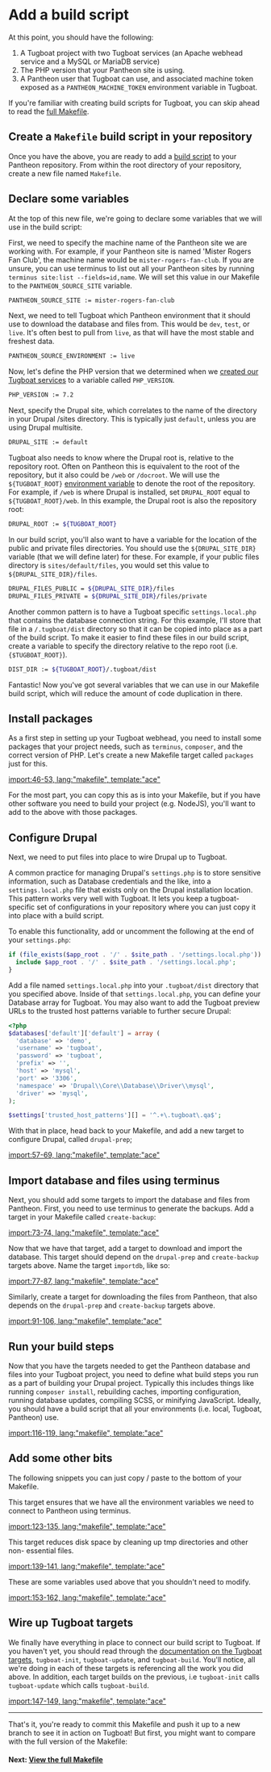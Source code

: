 # Add a build script

At this point, you should have the following:

1. A Tugboat project with two Tugboat services (an Apache webhead service and a
   MySQL or MariaDB service)
2. The PHP version that your Pantheon site is using.
3. A Pantheon user that Tugboat can use, and associated machine token exposed as
   a `PANTHEON_MACHINE_TOKEN` environment variable in Tugboat.

If you're familiar with creating build scripts for Tugboat, you can skip ahead
to read the [full Makefile](../full-makefile/index.md).

## Create a `Makefile` build script in your repository
Once you have the above, you are ready to add a [build script](/build-script/index.md)
to your Pantheon repository. From within the root directory of your repository,
create a new file named `Makefile`.

## Declare some variables
At the top of this new file, we're going to declare some variables that we will
use in the build script:

First, we need to specify the machine name of the Pantheon site we are working
with. For example, if your Pantheon site is named 'Mister Rogers Fan Club', the
machine name would be `mister-rogers-fan-club`. If you are unsure, you can use
terminus to list out all your Pantheon sites by running `terminus site:list
--fields=id,name`. We will set this value in our Makefile to the
`PANTHEON_SOURCE_SITE` variable.

```bash
PANTHEON_SOURCE_SITE := mister-rogers-fan-club
```

Next, we need to tell Tugboat which Pantheon environment that it should use to
download the database and files from. This would be `dev`, `test`, or `live`.
It's often best to pull from `live`, as that will have the most stable and
freshest data.

```bash
PANTHEON_SOURCE_ENVIRONMENT := live
```

Now, let's define the PHP version that we determined when we [created our
Tugboat services](../add-services/index.md) to a variable called `PHP_VERSION`.

```bash
PHP_VERSION := 7.2
```

Next, specify the Drupal site, which correlates to the name of the directory in
your Drupal /sites directory. This is typically just `default`, unless you are
using Drupal multisite.

```bash
DRUPAL_SITE := default
```

Tugboat also needs to know where the Drupal root is, relative to the repository
root. Often on Pantheon this is equivalent to the root of the repository, but it
also could be `/web` or `/docroot`. We will use the `${TUGBOAT_ROOT}`
[environment variable](/build-script/environment-variables/index.md) to denote
the root of the repository. For example, if `/web` is where Drupal is installed,
set `DRUPAL_ROOT` equal to `${TUGBOAT_ROOT}/web`. In this example, the Drupal
root is also the repository root:

```bash
DRUPAL_ROOT := ${TUGBOAT_ROOT}
```

In our build script, you'll also want to have a variable for the location of the
public and private files directories. You should use the `${DRUPAL_SITE_DIR}`
variable (that we will define later) for these.  For example, if your public
files directory is `sites/default/files`, you would set this value to
`${DRUPAL_SITE_DIR}/files`.

```bash
DRUPAL_FILES_PUBLIC = ${DRUPAL_SITE_DIR}/files
DRUPAL_FILES_PRIVATE = ${DRUPAL_SITE_DIR}/files/private
```

Another common pattern is to have a Tugboat specific `settings.local.php` that
contains the database connection string. For this example, I'll store that file
in a `/.tugboat/dist` directory so that it can be copied into place as a part
of the build script. To make it easier to find these files in our build script,
create a variable to specify the directory relative to the repo root (i.e.
`{$TUGBOAT_ROOT}`).

```bash
DIST_DIR := ${TUGBOAT_ROOT}/.tugboat/dist
```

Fantastic! Now you've got several variables that we can use in our Makefile
build script, which will reduce the amount of code duplication in there.

## Install packages

As a first step in setting up your Tugboat webhead, you need to install some
packages that your project needs, such as `terminus`, `composer`, and the
correct version of PHP. Let's create a new Makefile target called `packages`
just for this.

[import:46-53, lang:"makefile", template:"ace"](../full-makefile/Makefile)

For the most part, you can copy this as is into your Makefile, but if you have
other software you need to build your project (e.g. NodeJS), you'll want to
add to the above with those packages.

## Configure Drupal

Next, we need to put files into place to wire Drupal up to Tugboat.

A common practice for managing Drupal's `settings.php` is to store sensitive
information, such as Database credentials and the like, into a
`settings.local.php` file that exists only on the Drupal installation location.
This pattern works very well with Tugboat. It lets you keep a tugboat-specific
set of configurations in your repository where you can just copy it into place
with a build script.

To enable this functionality, add or uncomment the following at the end of your
`settings.php`:

```php
if (file_exists($app_root . '/' . $site_path . '/settings.local.php')) {
  include $app_root . '/' . $site_path . '/settings.local.php';
}
```

Add a file named `settings.local.php` into your `.tugboat/dist` directory that
you specified above. Inside of that `settings.local.php`, you can define your
Database array for Tugboat. You may also want to add the Tugboat preview URLs to
the trusted host patterns variable to further secure Drupal:

```php
<?php
$databases['default']['default'] = array (
  'database' => 'demo',
  'username' => 'tugboat',
  'password' => 'tugboat',
  'prefix' => '',
  'host' => 'mysql',
  'port' => '3306',
  'namespace' => 'Drupal\\Core\\Database\\Driver\\mysql',
  'driver' => 'mysql',
);

$settings['trusted_host_patterns'][] = '^.+\.tugboat\.qa$';
```

With that in place, head back to your Makefile, and add a new target to
configure Drupal, called `drupal-prep`;

[import:57-69, lang:"makefile", template:"ace"](../full-makefile/Makefile)

## Import database and files using terminus

Next, you should add some targets to import the database and files from
Pantheon. First, you need to use terminus to generate the backups. Add a target
in your Makefile called `create-backup`:

[import:73-74, lang:"makefile", template:"ace"](../full-makefile/Makefile)

Now that we have that target, add a target to download and import the database.
This target should depend on the `drupal-prep` and `create-backup` targets
above. Name the target `importdb`, like so:

[import:77-87, lang:"makefile", template:"ace"](../full-makefile/Makefile)

Similarly, create a target for downloading the files from Pantheon, that also
depends on the `drupal-prep` and `create-backup` targets above.

[import:91-106, lang:"makefile", template:"ace"](../full-makefile/Makefile)

## Run your build steps

Now that you have the targets needed to get the Pantheon database and files into
your Tugboat project, you need to define what build steps you run as a part of
building your Drupal project. Typically this includes things like running
`composer install`, rebuilding caches, importing configuration, running database
updates, compiling SCSS, or minifying JavaScript. Ideally, you should have a
build script that all your environments (i.e. local, Tugboat, Pantheon) use.

[import:116-119, lang:"makefile", template:"ace"](../full-makefile/Makefile)

## Add some other bits 

The following snippets you can just copy / paste to the bottom of your Makefile.

This target ensures that we have all the environment variables we need to
connect to Pantheon using terminus.

[import:123-135, lang:"makefile", template:"ace"](../full-makefile/Makefile)

This target reduces disk space by cleaning up tmp directories and other non-
essential files.

[import:139-141, lang:"makefile", template:"ace"](../full-makefile/Makefile)

These are some variables used above that you shouldn't need to modify.

[import:153-162, lang:"makefile", template:"ace"](../full-makefile/Makefile)

## Wire up Tugboat targets

We finally have everything in place to connect our build script to Tugboat. If
you haven't yet, you should read through the [documentation on the Tugboat
targets](/build-script/index.md#makefile), `tugboat-init`, `tugboat-update`, and
`tugboat-build`. You'll notice, all we're doing in each of these targets is
referencing all the work you did above. In addition, each target builds on the
previous, i.e `tugboat-init` calls `tugboat-update` which calls `tugboat-build`.

[import:147-149, lang:"makefile", template:"ace"](../full-makefile/Makefile)

---

That's it, you're ready to commit this Makefile and push it up to a new branch
to see it in action on Tugboat! But first, you might want to compare with the
full version of the Makefile:

#### Next: [View the full Makefile](../full-makefile/index.md)

